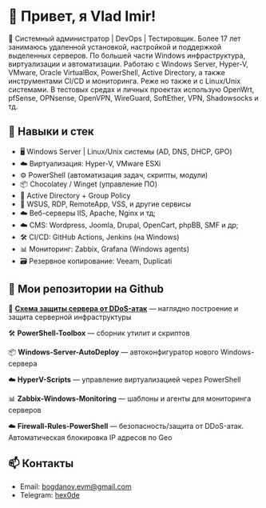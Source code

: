 # 👋 Привет, я Vlad Imir!

🧰 Системный администратор | DevOps | Тестировщик. Более 17 лет занимаюсь удаленной установкой, настройкой и поддержкой выделенных серверов. 
По большей части Windows инфраструктура, виртуализации и автоматизации. Работаю с Windows Server, Hyper-V, VMware, Oracle VirtualBox, PowerShell, Active Directory, а также инструментами CI/CD и мониторинга. 
Реже но также и с Linux/Unix системами. В тестовых средах и личных проектах использую OpenWrt, pfSense, OPNsense, OpenVPN, WireGuard, SoftEther, VPN, Shadowsocks и тд.

## 🧠 Навыки и стек

- 🖥️ Windows Server | Linux/Unix системы (AD, DNS, DHCP, GPO)
- ☁️ Виртуализация: Hyper-V, VMware ESXi
- ⚙️ PowerShell (автоматизация задач, скрипты, модули)
- 📦 Chocolatey / Winget (управление ПО)
- 📄 Active Directory + Group Policy
- 🔐 WSUS, RDP, RemoteApp, VSS, и другие сервисы
- ☁️ Веб-серверы IIS, Apache, Nginx и тд;
- ☁️ CMS: Wordpress, Joomla, Drupal, OpenCart, phpBB, SMF и др;
- 🛠️ CI/CD: GitHub Actions, Jenkins (на Windows)
- 📊 Мониторинг: Zabbix, Grafana (Windows agents)
- 🗃️ Резервное копирование: Veeam, Duplicati

## 📂 Мои репозитории на Github

🔐 **[Схема защиты сервера от DDoS-атак](https://github.com/hex0de/DDoS-protection-scheme)** — наглядно построение и защита серверной инфраструктуры

🛠️ **PowerShell-Toolbox** — сборник утилит и скриптов  

📦 **Windows-Server-AutoDeploy** — автоконфигуратор нового Windows-сервера  

☁️ **HyperV-Scripts** — управление виртуализацией через PowerShell

📊 **Zabbix-Windows-Monitoring** — шаблоны и агенты для мониторинга серверов

☁️ **Firewall-Rules-PowerShell** — безопасность/защита от DDoS-атак. Автоматическая блокировка IP адресов по Geo

## 📫 Контакты

- Email: bogdanov.evm@gmail.com  
- Telegram: [hex0de](https://t.me/hex0de)
